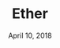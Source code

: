 ---
date: April 10, 2018
title: Ether
link: https://reactsymbols.com/
image: images/tools/ether.jpg
description: Build your design system faster now. And keep it from breaking later.Meet Ether, a modular base for any design system.
tags:
- frameworks
- development

# ================================
# TOOLS CATEGORIES AVAILABLE
# ================================
# - design
# - development
# - documentation
# - frameworks
# - sketch
#   type: Plugin
#   type: Sketch File
# ================================
---
